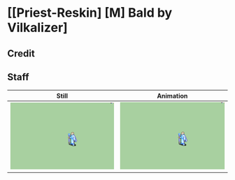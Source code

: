 # [\[Priest-Reskin\] \[M\] Bald by Vilkalizer]

## Credit



## Staff

| Still | Animation |
| :---: | :-------: |
| ![Staff still](./Staff_000.png) | ![Staff animation](./Staff.gif) |
